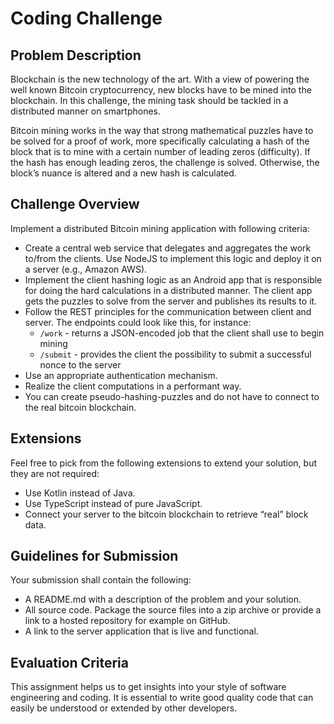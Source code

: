 # Coding Challenge

## Problem Description
Blockchain is the new technology of the art. With a view of powering the well known Bitcoin cryptocurrency, new blocks have to be mined into the blockchain. In this challenge, the mining task should be tackled in a distributed manner on smartphones.

Bitcoin mining works in the way that strong mathematical puzzles have to be solved for a proof of work, more specifically calculating a hash of the block that is to mine with a certain number of leading zeros (difficulty). If the hash has enough leading zeros, the challenge is solved. Otherwise, the block’s nuance is altered and a new hash is calculated.

## Challenge Overview
Implement a distributed Bitcoin mining application with following criteria:
* Create a central web service that delegates and aggregates the work to/from the clients. Use NodeJS to implement this logic and deploy it on a server (e.g., Amazon AWS).
* Implement the client hashing logic as an Android app that is responsible for doing the hard calculations in a distributed manner. The client app gets the puzzles to solve from the server and publishes its results to it.
* Follow the REST principles for the communication between client and server. The endpoints could look like this, for instance:
  * ```/work```   - returns a JSON-encoded job that the client shall use to begin mining
  * ```/submit``` - provides the client the possibility to submit a successful nonce to the server
* Use an appropriate authentication mechanism.
* Realize the client computations in a performant way.
* You can create pseudo-hashing-puzzles and do not have to connect to the real bitcoin blockchain.

## Extensions
Feel free to pick from the following extensions to extend your solution, but they are not required:
* Use Kotlin instead of Java.
* Use TypeScript instead of pure JavaScript.
* Connect your server to the bitcoin blockchain to retrieve “real” block data.

## Guidelines for Submission
Your submission shall contain the following:
* A README.md with a description of the problem and your solution.
* All source code. Package the source files into a zip archive or provide a link to a hosted repository for example on GitHub.
* A link to the server application that is live and functional.

## Evaluation Criteria
This assignment helps us to get insights into your style of software engineering and coding. It is essential to write good quality code that can easily be understood or extended by other developers.
